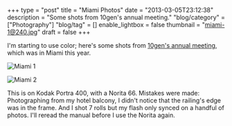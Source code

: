 +++
type = "post"
title = "Miami Photos"
date = "2013-03-05T23:12:38"
description = "Some shots from 10gen's annual meeting."
"blog/category" = ["Photography"]
"blog/tag" = []
enable_lightbox = false
thumbnail = "miami-1@240.jpg"
draft = false
+++

<p>I'm starting to use color; here's some shots from <a href="/blog/what-its-like-to-work-for-10gen/">10gen's annual meeting</a>, which was in Miami this year.</p>
<p><img style="display:block; margin-left:auto; margin-right:auto;" src="miami-1.jpg" alt="Miami 1" title="miami-1.jpg" border="0"   /></p>
<p><img style="display:block; margin-left:auto; margin-right:auto;" src="miami-2.jpg" alt="Miami 2" title="miami-2.jpg" border="0"   /></p>
<p>This is on Kodak Portra 400, with a Norita 66. Mistakes were made: Photographing from my hotel balcony, I didn't notice that the railing's edge was in the frame. And I shot 7 rolls but my flash only synced on a handful of photos. I'll reread the manual before I use the Norita again.</p>
    